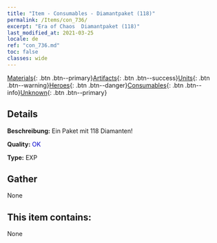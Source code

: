 ```yaml
---
title: "Item - Consumables - Diamantpaket (118)"
permalink: /Items/con_736/
excerpt: "Era of Chaos  Diamantpaket (118)"
last_modified_at: 2021-03-25
locale: de
ref: "con_736.md"
toc: false
classes: wide
---
```

 [Materials](/de/Items/){: .btn .btn--primary}[Artifacts](/de/Items/Artifacts/){: .btn .btn--success}[Units](/de/Items/Units/){: .btn .btn--warning}[Heroes](/de/Items/Heroes/){: .btn .btn--danger}[Consumables](/de/Items/Consumables/){: .btn .btn--info}[Unknown](/de/Items/Unknown/){: .btn .btn--primary}

## Details
 **Beschreibung:** Ein Paket mit 118 Diamanten!

 **Quality:** <span style="color: #0000CD">OK</span>

 **Type:** EXP

## Gather

  None

## This item contains:

  None

